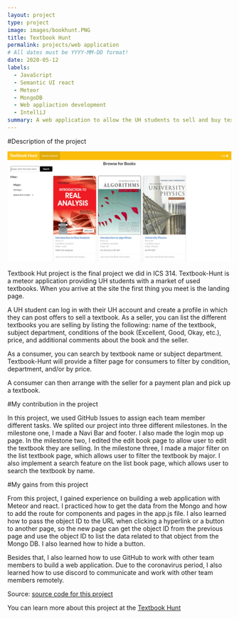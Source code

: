 ```yaml
---
layout: project
type: project
image: images/bookhunt.PNG
title: Textbook Hunt
permalink: projects/web application
# All dates must be YYYY-MM-DD format!
date: 2020-05-12
labels:
  - JavaScript
  - Semantic UI react
  - Meteor
  - MongoDB
  - Web appliaction development
  - IntelliJ
summary: A web application to allow the UH students to sell and buy textbook.
---
```

#Description of the project


  <img small class="ui floated image" src="../images/list.PNG">
 
  


Textbook Hut project is the final project we did in ICS 314.   Textbook-Hunt is a meteor application providing UH students with a market of used textbooks. When you arrive at the site the first thing you meet is the landing page.

A UH student can log in with their UH account and create a profile in which they can post offers to sell a textbook. As a seller, you can list the different textbooks you are selling by listing the following: name of the textbook, subject department, conditions of the book (Excellent, Good, Okay, etc.), price, and additional comments about the book and the seller.

As a consumer, you can search by textbook name or subject department. Textbook-Hunt will provide a filter page for consumers to filter by condition, department, and/or by price.

A consumer can then arrange with the seller for a payment plan and pick up a textbook.

#My contribution in the project

In this project, we used GitHub Issues to assign each team member different tasks.  We splited our project into three different milestones.  In the milestone one, I made a Navi Bar and footer.  I also made the login mop up page.  In the milestone two, I edited the edit book page to allow user to edit the textbook they are selling.  In the milestone three, I made a major filter on the list textbook page, which allows user to filter the textbook by major.  I also implement a search feature on the list book page, which allows user to search the textbook by name.

#My gains from this project

From this project, I gained experience on building a web application with Meteor and react. I practiced how to get the data from the Mongo and how to add the route for components and pages in the app.js file.  I also learned how to pass the object ID to the URL when clicking a hyperlink or a button to another page, so the new page can get the object ID from the previous page and use the object ID to list the data related to that object from the Mongo DB.  I also learned how to hide a button.  

Besides that, I also learned how to use GitHub to work with other team members to build a web application.  Due to the coronavirus period, I also learned how to use discord to communicate and work with other team members remotely.

Source: <a href="https://github.com/textbookhunt/textbookhunt"><i class="large github icon "></i>source code for this project </a>

You can learn more about this project at the <a href="https://textbookhunt.github.io/"><i class="large github icon"></i>Textbook Hunt</a>
